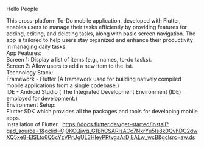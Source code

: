 Hello People

This cross-platform To-Do mobile application, developed with Flutter, enables users to manage their tasks efficiently by providing features for adding, 
editing, and deleting tasks, along with basic screen navigation. The app is tailored to help users stay organized and enhance their productivity in managing daily tasks.<br/>
App Features:<br/>
  Screen 1: Display a list of items (e.g., names, to-do tasks).<br/>
  Screen 2: Allow users to add a new item to the list.<br/>
Technology Stack:<br/>
  Framework - Flutter (A framework used for building natively compiled mobile applications from a single codebase.)<br/>
  IDE - Android Studio ( The Integrated Development Environment (IDE) employed for development.)<br/>
Environment Setup:<br/>
  Flutter SDK which provides all the packages and tools for developing mobile apps.<br/>
  Installation of Flutter : https://docs.flutter.dev/get-started/install?gad_source=1&gclid=Cj0KCQjwq_G1BhCSARIsACc7NxrYu5Is8k0QvhDC2dwXQ5xe8-ElSLto6Q5cYzVPrUgUL3HleyPRtvgaArDjEALw_wcB&gclsrc=aw.ds<br/>



